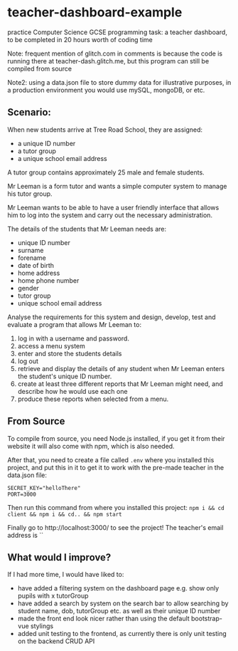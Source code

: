 # teacher-dashboard-example
practice Computer Science GCSE programming task: a teacher dashboard, to be completed in 20 hours worth of coding time

Note: frequent mention of glitch.com in comments is because the code is running there at teacher-dash.glitch.me, but this program can still be compiled from source

Note2: using a data.json file to store dummy data for illustrative purposes, in a production environment you would use mySQL, mongoDB, or etc.

## Scenario:

When new students arrive at Tree Road School, they are assigned:

* a unique ID number
* a tutor group
* a unique school email address

A tutor group contains approximately 25 male and female students.

Mr Leeman is a form tutor and wants a simple computer system to manage his tutor group.

Mr Leeman wants to be able to have a user friendly interface that allows him to log into the system and carry out the necessary administration.

The details of the students that Mr Leeman needs are:

* unique ID number
* surname
* forename
* date of birth
* home address
* home phone number
* gender
* tutor group
* unique school email address

Analyse the requirements for this system and design, develop, test and evaluate a program that allows Mr Leeman to:

1. log in with a username and password.
2. access a menu system
3. enter and store the students details
4. log out
5. retrieve and display the details of any student when Mr Leeman enters the student's unique ID number.
6. create at least three different reports that Mr Leeman might need, and describe how he would use each one
7. produce these reports when selected from a menu.

## From Source

To compile from source, you need Node.js installed, if you get it from their website it will also come with npm, which is also needed.

After that, you need to create a file called `.env` where you installed this project, and put this in it to get it to work with the pre-made teacher in the data.json file:

```
SECRET_KEY="helloThere"
PORT=3000
```

Then run this command from where you installed this project: `npm i && cd client && npm i && cd.. && npm start`

Finally go to http://localhost:3000/ to see the project! The teacher's email address is ``


## What would I improve?

If I had more time, I would have liked to:

* have added a filtering system on the dashboard page e.g. show only pupils with x tutorGroup
* have added a search by system on the search bar to allow searching by student name, dob, tutorGroup etc. as well as their unique ID number
* made the front end look nicer rather than using the default bootstrap-vue stylings
* added unit testing to the frontend, as currently there is only unit testing on the backend CRUD API